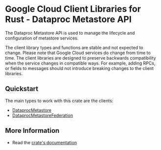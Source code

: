 # Google Cloud Client Libraries for Rust - Dataproc Metastore API

<!-- Code generated by sidekick. DO NOT EDIT. -->


The Dataproc Metastore API is used to manage the lifecycle and
configuration of metastore services.

The client library types and functions are stable and not expected to change.
Please note that Google Cloud services do change from time to time. The client
libraries are designed to preserve backwards compatibility when the service
changes in compatible ways. For example, adding RPCs, or fields to messages
should not introduce breaking changes to the client libraries.

## Quickstart

The main types to work with this crate are the clients:

- [DataprocMetastore]
- [DataprocMetastoreFederation]

## More Information

- Read the [crate's documentation](https://docs.rs/google-cloud-metastore-v1/latest/google-cloud-metastore-v1)

[DataprocMetastore]: https://docs.rs/google-cloud-metastore-v1/latest/google_cloud_metastore_v1/client/struct.DataprocMetastore.html
[DataprocMetastoreFederation]: https://docs.rs/google-cloud-metastore-v1/latest/google_cloud_metastore_v1/client/struct.DataprocMetastoreFederation.html
